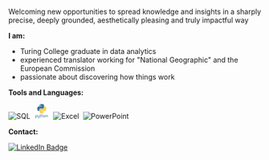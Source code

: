 Welcoming new opportunities to spread knowledge and insights in a sharply precise, deeply grounded, aesthetically pleasing and truly impactful way

<b>I am:</b>
- Turing College graduate in data analytics
- experienced translator working for "National Geographic" and the European Commission
- passionate about discovering how things work


<b>Tools and Languages:</b>
<div>
  <img src="https://github.com/redbooth/free-file-icons/blob/master/512px/sql.png" title="SQL" alt="SQL" width="30" height="30"/>&nbsp;
  <img src="https://github.com/devicons/devicon/blob/master/icons/python/python-original-wordmark.svg" title="Python"  alt="Python" width="30" height="30"/>&nbsp;
  <img src="https://github.com/sempostma/office365-icons/blob/master/svg/excel.svg" title="Excel"  alt="Excel" width="30" height="30"/>&nbsp;
  <img src="https://github.com/sempostma/office365-icons/blob/master/svg/powerpoint.svg"  alt="PowerPoint" width="30" height="30"/>&nbsp;
</div>


<b>Contact:</b>  
<div id="badges">
  <a href="https://www.linkedin.com/in/alvyda-stepavi%C4%8Di%C5%ABt%C4%97-7479a976/">
    <img src="https://img.shields.io/badge/LinkedIn-blue?style=for-the-badge&logo=linkedin&logoColor=white" alt="LinkedIn Badge"/>
  </a>
</div>
